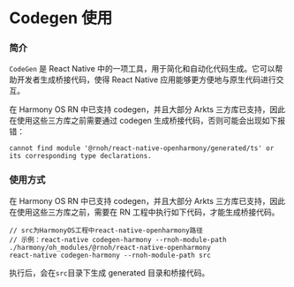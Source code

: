 # Codegen 使用

### 简介

`CodeGen` 是 React Native 中的一项工具，用于简化和自动化代码生成。它可以帮助开发者生成桥接代码，使得 React Native 应用能够更方便地与原生代码进行交互。

在 Harmony OS RN 中已支持 codegen，并且大部分 Arkts 三方库已支持，因此在使用这些三方库之前需要通过 codegen 生成桥接代码，否则可能会出现如下报错：

```
cannot find module '@rnoh/react-native-openharmony/generated/ts' or its corresponding type declarations.
```

### 使用方式

在 Harmony OS RN 中已支持 codegen，并且大部分 Arkts 三方库已支持，因此在使用这些三方库之前，需要在 RN 工程中执行如下代码，才能生成桥接代码。

```
// src为HarmonyOS工程中react-native-openharmony路径
// 示例：react-native codegen-harmony --rnoh-module-path ./harmony/oh_modules/@rnoh/react-native-openharmony
react-native codegen-harmony --rnoh-module-path src
```

执行后，会在`src`目录下生成 generated 目录和桥接代码。
